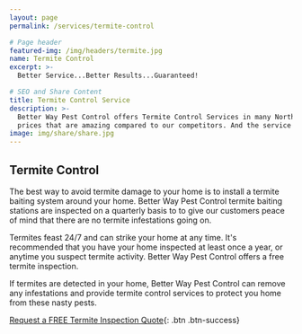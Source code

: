 ```yaml
---
layout: page
permalink: /services/termite-control

# Page header
featured-img: /img/headers/termite.jpg
name: Termite Control
excerpt: >-
  Better Service...Better Results...Guaranteed!

# SEO and Share Content
title: Termite Control Service
description: >-
  Better Way Pest Control offers Termite Control Services in many North Alabama areas at
  prices that are amazing compared to our competitors. And the service is Better!
image: img/share/share.jpg
---
```


## Termite Control

The best way to avoid termite damage to your home is to install a termite baiting system around your home. Better Way Pest Control termite baiting stations are inspected on a quarterly basis to to give our customers peace of mind that there are no termite infestations going on.

Termites feast 24/7 and can strike your home at any time. It's recommended that you have your home inspected at least once a year, or anytime you suspect termite activity. Better Way Pest Control offers a free termite inspection.

If termites are detected in your home, Better Way Pest Control can remove any infestations and provide termite control services to protect you home from these nasty pests.


[Request a FREE Termite Inspection Quote](/request-inspection){: .btn .btn-success}

